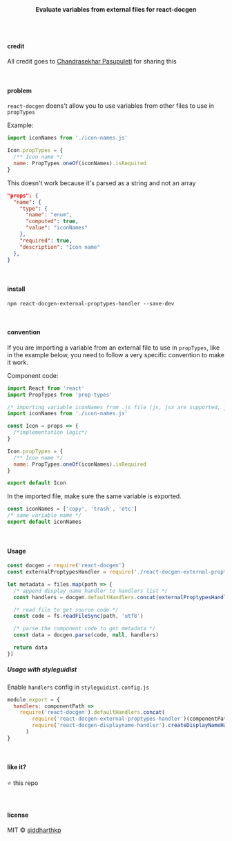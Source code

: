 <p align="center">
  <br><br>
  <b>Evaluate variables from external files for react-docgen</b>
  <br><br>
</p>

&nbsp;

#### credit

All credit goes to [Chandrasekhar Pasupuleti](https://github.com/pasupuletics) for sharing this

&nbsp;

#### problem

`react-docgen` doens't allow you to use variables from other files to use in `propTypes`

Example:

```js
import iconNames from './icon-names.js'

Icon.propTypes = {
  /** Icon name */
  name: PropTypes.oneOf(iconNames).isRequired
}
```

This doesn't work because it's parsed as a string and not an array

```json
"props": {
  "name": {
    "type": {
      "name": "enum",
      "computed": true,
      "value": "iconNames"
    },
    "required": true,
    "description": "Icon name"
  },
}
```

&nbsp;

#### install

```
npm react-docgen-external-proptypes-handler --save-dev
```

&nbsp;

#### convention

If you are importing a variable from an external file to use in `propTypes`, like in the example below, you need to follow a very specific convention to make it work.

Component code:

```jsx
import React from 'react'
import PropTypes from 'prop-types'

/* importing variable iconNames from .js file (js, jsx are supported, json is not) */
import iconNames from './icon-names.js'

const Icon = props => {
  /*implementation logic*/
}

Icon.propTypes = {
  /** Icon name */
  name: PropTypes.oneOf(iconNames).isRequired
}

export default Icon
```

In the imported file, make sure the same variable is exported.

```js
const iconNames = ['copy', 'trash', 'etc']
/* same variable name */
export default iconNames
```

&nbsp;

#### Usage

```js
const docgen = require('react-docgen')
const externalProptypesHandler = require('./react-docgen-external-proptypes-handler')

let metadata = files.map(path => {
  /* append display name handler to handlers list */
  const handlers = docgen.defaultHandlers.concat(externalProptypesHandler(path))

  /* read file to get source code */
  const code = fs.readFileSync(path, 'utf8')

  /* parse the component code to get metadata */
  const data = docgen.parse(code, null, handlers)

  return data
})
```

##### Usage with styleguidist

Enable `handlers` config in `styleguidist.config.js`
```js
module.export = {
  handlers: componentPath =>
    require('react-docgen').defaultHandlers.concat(
        require('react-docgen-external-proptypes-handler')(componentPath),
        require('react-docgen-displayname-handler').createDisplayNameHandler(componentPath)
      )
}
```

&nbsp;

#### like it?

:star: this repo

&nbsp;

#### license

MIT © [siddharthkp](https://github.com/siddharthkp)
